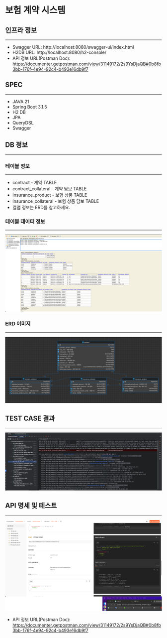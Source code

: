 # 보험 계약 시스템

## 인프라 정보

---
- Swagger URL: http://localhost:8080/swagger-ui/index.html
- H2DB URL: http://localhost:8080/h2-console/
- API 정보 URL(Postman Doc): https://documenter.getpostman.com/view/31149172/2s9YsDjaQB#0b8fb3bb-176f-4e94-92c4-b493e16db9f7

## SPEC

---
- JAVA 21
- Spring Boot 3.1.5
- H2 DB
- JPA
- QueryDSL
- Swagger

## DB 정보

---
### 테이블 정보 

---
- contract - 계약 TABLE
- contract_collateral - 계약 담보 TABLE
- insurance_product - 보험 상품 TABLE
- insurance_collateral - 보험 상품 담보 TABLE
- 컬럼 정보는 ERD를 참고하세요.

### 테이블 데이터 정보

---
![db_data.png](img%2Fdb_data.png)

### ERD 이미지

---
![erd.png](img%2Ferd.png)


## TEST CASE 결과

---
![test_case.png](img%2Ftest_case.png)


## API 명세 및 테스트

---
![api_desc.png](img%2Fapi_desc.png)

- API 정보 URL(Postman Doc): https://documenter.getpostman.com/view/31149172/2s9YsDjaQB#0b8fb3bb-176f-4e94-92c4-b493e16db9f7


